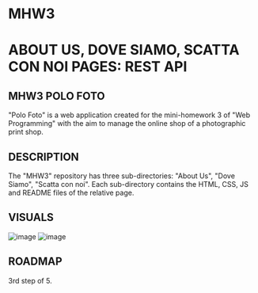# MHW3

# ABOUT US, DOVE SIAMO, SCATTA CON NOI PAGES: REST API

## MHW3 POLO FOTO
"Polo Foto" is a web application created for the mini-homework 3 of "Web Programming" with the aim to manage the online shop of a photographic print shop.

## DESCRIPTION
The "MHW3" repository has three sub-directories: "About Us", "Dove Siamo", "Scatta con noi". Each sub-directory contains the HTML, CSS, JS and README files of the relative page.

## VISUALS

![image](https://user-images.githubusercontent.com/79788825/115900345-1f11ad80-a460-11eb-85eb-caad6dd2fdcf.png)
![image](https://user-images.githubusercontent.com/79788825/115900419-3c467c00-a460-11eb-95d2-2184fad6763a.png)


## ROADMAP
3rd step of 5.
